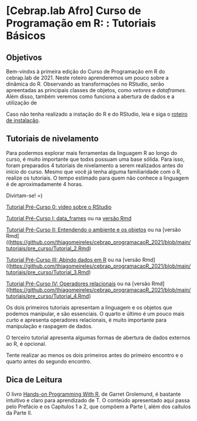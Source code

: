 # [Cebrap.lab Afro] Curso de Programação em R: : Tutoriais Básicos


## Objetivos
Bem-vindxs à primeira edição do Curso de Programação em R do cebrap.lab de 2021. Neste roteiro aprenderemos um pouco sobre a dinâmica do R. Observando as transformações no RStudio, serão apreentadas as principais classes de objetos, como *vetores* e *dataframes*. Além disso, também veremos como funciona a abertura de dados e a utilização de 

Caso não tenha realizado a instação do R e do RStudio, leia e siga o [roteiro de instalação](https://github.com/thiagomeireles/cebrap_afro_2021/blob/main/roteiros/00_instalacao.md). 

## Tutoriais de nivelamento

Para podermos explorar mais ferramentas da linguagem R ao longo do curso, é muito importante que todxs possuam uma base sólida. Para isso, foram preparados 4 tutoriais de nivelamento a serem realizados antes do início do curso. Mesmo que você já tenha alguma familiaridade com o R, realize os tutoriais. O tempo estimado para quem não conhece a linguagem é de aproximadamente 4 horas.

Divirtam-se! =)

[Tutorial Pré-Curso 0: vídeo sobre o RStudio]()

[Tutorial Pré-Curso I: data_frames](https://github.com/thiagomeireles/cebrap_programacaoR_2021/blob/main/tutoriais/pre_curso/Tutorial_1.md) ou na [versão Rmd](https://github.com/thiagomeireles/cebrap_programacaoR_2021/blob/main/tutoriais/pre_curso/Tutorial_1.Rmd)

[Tutorial Pré-Curso II: Entendendo o ambiente e os objetos](https://github.com/thiagomeireles/cebrap_programacaoR_2021/blob/main/tutoriais/pre_curso/Tutorial_2.md) ou na [versão Rmd]((https://github.com/thiagomeireles/cebrap_programacaoR_2021/blob/main/tutoriais/pre_curso/Tutorial_2.Rmd)

[Tutorial Pré-Curso III: Abindo dados em R](https://github.com/thiagomeireles/cebrap_programacaoR_2021/blob/main/tutoriais/pre-curso/Tutorial_3.md) ou na [versão Rmd]((https://github.com/thiagomeireles/cebrap_programacaoR_2021/blob/main/tutoriais/pre_curso/Tutorial_3.Rmd)

[Tutorial Pré-Curso IV: Operadores relacionais](https://github.com/thiagomeireles/cebrap_programacaoR_2021/blob/main/tutoriais/pre-curso/Tutorial_4.md) ou na [versão Rmd]((https://github.com/thiagomeireles/cebrap_programacaoR_2021/blob/main/tutoriais/pre_curso/Tutorial_4.Rmd)

Os dois primeiros tutoriais apresentam a linguagem e os objetos que podemos manipular, e são essenciais. O quarto e último é um pouco mais curto e apresenta operadores relacionais, é muito importante para manipulação e raspagem de dados.

O terceiro tutorial apresenta algumas formas de abertura de dados externos ao R, é opcional.

Tente realizar ao menos os dois primeiros antes do primeiro encontro e o quarto antes do segundo encontro.

## Dica de Leitura

O livro [Hands-on Programming With R](https://rstudio-education.github.io/hopr/), de Garret Grolemund, é bastante intuitivo e claro para aprendizado de T. O conteúdo apresentado aqui passa pelo  Prefácio e os Capítulos 1 a 2, que compõem a Parte I, além dos caítulos da Parte II. 
